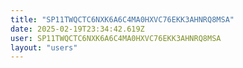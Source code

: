 ```yaml
---
title: "SP11TWQCTC6NXK6A6C4MA0HXVC76EKK3AHNRQ8MSA"
date: 2025-02-19T23:34:42.619Z
user: SP11TWQCTC6NXK6A6C4MA0HXVC76EKK3AHNRQ8MSA
layout: "users"
---
```

    